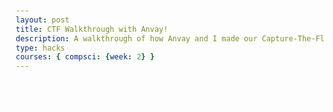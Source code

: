 ```yaml
---
layout: post
title: CTF Walkthrough with Anvay!
description: A walkthrough of how Anvay and I made our Capture-The-Flag challenge
type: hacks
courses: { compsci: {week: 2} }
---
```


<style>
    @keyframes flashPop {
      0% { opacity: 0; transform: scale(1); color: #fcf000; }
      50% { opacity: 1; transform: scale(3.0); color: #fcf000; }
      100% { opacity: 0; transform: scale(2); color: #f70202; }
    }

    @keyframes fadeInText {
      0% { opacity: 0; }
      100% { opacity: 1; }
    }
    
    .flash-pop {
      animation: flashPop 5s linear 2 forwards;
      display: inline-block;
    }
    
    .additional-text {
      opacity: 0;
      animation: fadeInText 6s linear 1 forwards; /* Start after flashPop is complete */
      animation-delay: 10s;
      color: white;
    }

    .additional-text-code {
        color: #00ffcc; /* Cyan text for additional-text-code class */
    }

    pre {
        background-color: #000; /* Black background for code snippets */
        color: #fff; /* White text for code snippets */
        padding: 10px;
        border-radius: 5px;
        overflow: auto;
    }

    .additional-text-green {
        color: #fcf000; /* Green text for additional-text-green class */
    }

</style>

<p class="flash-pop">⚠️⚠️⚠️ SPOILER ALERT: SOLUTION WILL BE SHOWN BELOW ⚠️⚠️⚠️</p>

<h1 class="additional-text">Step 1: Extract hashes from the SAM Database</h1>

<p class="additional-text">
    If you don’t know what the SAM database is, make sure to check out the explanation, linked <a href="{{site.baseurl}}/_posts/2023-12-05-NewHack.md">here</a>.
</p>

<h2 class="additional-text">Extraction Way #1:</h2>

<p class="additional-text">
    The first way you can extract the passwords from the SAM database is through the registry editor.
    <span class="additional-text-green">Make sure to be safe when navigating the Registry Editor. A single thing messed up in here means that your computer could risk its last use.</span>
</p>

<p class="additional-text">
    After you have done this, navigate to HKEY_LOCAL_MACHINE and then SAM. Then, right-click and Export the key.
</p>

<h2 class="additional-text">Extraction Way #2:</h2>

<p class="additional-text">
    Another way that you can extract the SAM database is through PowerShell.
    PowerShell is a task automation and configuration management program from Microsoft.
</p>

<p class="additional-text">
    To do this, first open PowerShell by pressing the Windows key and typing in PowerShell.
    After opening PowerShell, run the following commands:
</p>

<pre class="additional-text">
reg save HKLM\sam ./sam.save
reg save HKLM\system ./system.save
</pre>

<p class="additional-text">If you used this way to save the SAM database, now you’re ready for Step 2!</p>

<h1 class="additional-text">Step 2: Move all saved SAM databases to a Kali Linux image</h1>

<p class="additional-text">
    Note: To understand what Kali is and how to download it and open it in VMWare, refer to the Intro to CTF post on the Hacks page for week 2.
</p>

<p class="additional-text">Once you have Kali installed and opened, run the following:</p>

<pre class="additional-text">
impacket-secretsdump -sam sam.save -system system.save LOCAL
</pre>

<p class="additional-text">
    The <code class="additional-text">impacket-secretsdump</code> command is part of the Impacket library, which is a collection of Python classes for working with network protocols.
    Specifically, this command is used for extracting password hashes from a Windows system.
</p>

<ul class="additional-text">
    <li><span class="additional-text-code">impacket-secretsdump:</span> This is the command-line utility provided by Impacket for performing various operations related to credential extraction.</li>
    <li><span class="additional-text-code">-sam sam.save:</span> This flag specifies the path to the Security Account Manager (SAM) database file (sam.save in this case).</li>
    <li><span class="additional-text-code">-system system.save:</span> This flag specifies the path to the system registry hive file (system.save in this case).</li>
    <li><span class="additional-text-code">LOCAL:</span> This argument specifies the target; in this case, it indicates that the command should be executed locally on the system.</li>
</ul>

<p class="additional-text">
    So, when you run this command, it reads the SAM and system registry hive files from the specified paths (sam.save and system.save),
    extracts password hashes, and outputs the results.
</p>

<h1 class="additional-text">Step 3: Crack the password hashes using hashcat</h1>

<p class="additional-text">
    Using the impacket command, we have extracted the password hashes from the SAM database.
    Now, we need to crack these passwords.
</p>

<p class="additional-text">To do this, run the following command:</p>

<pre class="additional-text">
hashcat -m 1000 hash.txt /rockyou.txt --show
</pre>

<p class="additional-text">
    The <code class="additional-text">hashcat</code> command is a powerful and popular password-cracking tool that supports various hashing algorithms.
    Here's a breakdown of the provided command:
</p>

<ul class="additional-text">
    <li><span class="additional-text-code">-m 1000:</span> This option specifies the hash mode to use. In this case, it indicates mode 1000, which corresponds to the NTLM hashing algorithm commonly used in Windows environments.</li>
    <li><span class="additional-text-code">hash.txt:</span> This is the name of the file containing the target hashes.</li>
    <li><span class="additional-text-code">/rockyou.txt:</span> This is the path to a wordlist file, in this case, rockyou.txt.</li>
    <li><span class="additional-text-code">--show:</span> This option instructs hashcat to display the cracked passwords if it successfully finds matches in the provided wordlist.</li>
</ul>

<p class="additional-text">
    So, the overall purpose of this command is to use hashcat to attempt to crack password hashes (in NTLM format) stored in the hash.txt file using the passwords from the rockyou.txt wordlist.
    If successful, the tool will display the cracked passwords.
</p>

<p class="additional-text">Congratulations! Using hashcat, you just cracked the password of <code class="additional-text">insecureaccount</code>. Seems like he kept his password as “password”. What a naughty cheeky little boy. Now you know how to crack easy passwords using Kali and Hashcat.</p>
